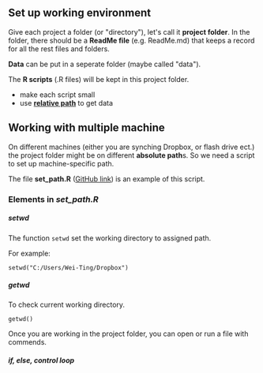 ## Set up working environment

Give each project a folder (or "directory"), let's call it  **project folder**. In the folder, there should be a **ReadMe file** (e.g. ReadMe.md) that keeps a record for all the rest files and folders.

**Data** can be put in a seperate folder (maybe called "data").

The **R scripts** (.R files) will be kept in this project folder. 

* make each script small
* use [**relative path**](https://support.dtsearch.com/webhelp/dtsearch/relative_paths.htm) to get data 

## Working with multiple machine
On different machines (either you are synching Dropbox, or flash drive ect.) the project folder might be on different **absolute path**s. So we need a script to set up machine-specific path.

The file **set_path.R** ([GitHub link](https://github.com/weitingwlin/r-primers/blob/master/R_files/set_path.R)) is an example of this script. 

### Elements in  _set\_path.R_
##### setwd
The function `setwd` set the working directory to assigned path.

For example: 
	
	setwd("C:/Users/Wei-Ting/Dropbox")
##### getwd
To check current working directory.

	getwd()

Once you are working in the project folder, you can open or run a file with commends. 

##### if, else, control loop

